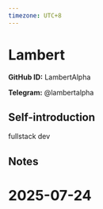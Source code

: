 ```yaml
---
timezone: UTC+8
---
```


# Lambert

**GitHub ID:** LambertAlpha

**Telegram:** @lambertalpha

## Self-introduction

fullstack dev

## Notes

<!-- Content_START -->

# 2025-07-24

<!-- Content_END -->
